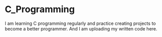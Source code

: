 # C_Programming

I am learning C programming regularly and practice creating projects to become a better programmer. 
And I am uploading my written code here.
